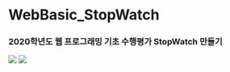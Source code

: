 # WebBasic_StopWatch

### 2020학년도 웹 프로그래밍 기초 수행평가 StopWatch 만들기
<img src="https://user-images.githubusercontent.com/50941453/100817939-76e95100-348c-11eb-82d8-dcdd073a50a7.PNG" />
<img src="https://user-images.githubusercontent.com/50941453/100817941-781a7e00-348c-11eb-90ed-ede12a89ba24.PNG" />
